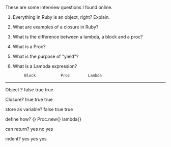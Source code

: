 These are some interview questions I found online.

1. Everything in Ruby is an object, right? Explain.

2. What are examples of a closure in Ruby?

3. What is the difference between a lambda, a block and a proc? 

4. What is a Proc?

5. What is the purpose of "yield"?

6. What is a Lambda expression?



			Block         	Proc        Lambda
_________________________________________________

Object ?	false			true		true

Closure?	true			true		true

store as
variable?	false			true		true

define how?	{}				Proc.new{}	lambda{}

can return?	yes				no          yes

indent?		yes				yes			yes




